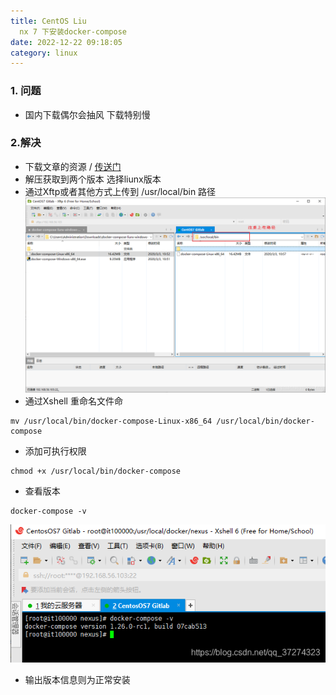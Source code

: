 ```yaml
---
title: CentOS Liu
  nx 7 下安装docker-compose
date: 2022-12-22 09:18:05
category: linux
---
```


### 1. 问题

- 国内下载偶尔会抽风 下载特别慢

### 2.解决

- 下载文章的资源 / [传送门](https://download.csdn.net/download/qq_37274323/12207453)
- 解压获取到两个版本 选择liunx版本
- 通过Xftp或者其他方式上传到 /usr/local/bin 路径
  ![在这里插入图片描述](/images/blog/linux/b-3-1.png)
- 通过Xshell 重命名文件命
 ```shell
 mv /usr/local/bin/docker-compose-Linux-x86_64 /usr/local/bin/docker-compose
 ```
- 添加可执行权限
 ```shell
 chmod +x /usr/local/bin/docker-compose
 ```
- 查看版本
 ```shell
 docker-compose -v
 ```
![在这里插入图片描述](/images/blog/linux/b-3-2.png)

- 输出版本信息则为正常安装
